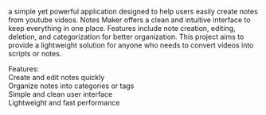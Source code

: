 a simple yet powerful application designed to help users easily create notes from youtube videos. Notes Maker offers a clean and intuitive interface to keep everything in one place. Features include note creation, editing, deletion, and categorization for better organization. This project aims to provide a lightweight solution for anyone who needs to convert videos into scripts or notes.   
       
Features:        
Create and edit notes quickly      
Organize notes into categories or tags         
Simple and clean user interface        
Lightweight and fast performance 
   
 
